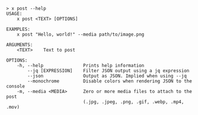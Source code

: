 ﻿```shell
> x post --help
USAGE:
    x post <TEXT> [OPTIONS]

EXAMPLES:
    x post "Hello, world!" --media path/to/image.png

ARGUMENTS:
    <TEXT>    Text to post

OPTIONS:
    -h, --help               Prints help information                            
        --jq [EXPRESSION]    Filter JSON output using a jq expression           
        --json               Output as JSON. Implied when using --jq            
        --monochrome         Disable colors when rendering JSON to the console  
    -m, --media <MEDIA>      Zero or more media files to attach to the post     
                             (.jpg, .jpeg, .png, .gif, .webp, .mp4, .mov)       
```
